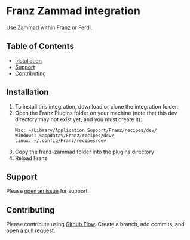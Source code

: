# Franz Zammad integration

Use Zammad within Franz or Ferdi.

## Table of Contents

- [Installation](#installation)
- [Support](#support)
- [Contributing](#contributing)

## Installation

1. To install this integration, download or clone the integration folder.
2. Open the Franz Plugins folder on your machine (note that this dev directory may not exist yet, and you must create it):
    ```
    Mac: ~/Library/Application Support/Franz/recipes/dev/
    Windows: %appdata%/Franz/recipes/dev/
    Linux: ~/.config/Franz/recipes/dev
    ```
3. Copy the franz-zammad folder into the plugins directory
4. Reload Franz

## Support

Please [open an issue](https://github.com/anned20/franz-zammad/issues/new) for support.

## Contributing

Please contribute using [Github Flow](https://guides.github.com/introduction/flow/). Create a branch, add commits, and [open a pull request](https://github.com/anned20/franz-zammad/compare/).
